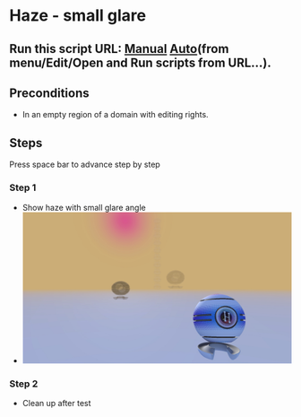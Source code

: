 # Haze - small glare
## Run this script URL: [Manual](./test.js?raw=true)   [Auto](./testAuto.js?raw=true)(from menu/Edit/Open and Run scripts from URL...).

## Preconditions
- In an empty region of a domain with editing rights.

## Steps
Press space bar to advance step by step

### Step 1
- Show haze with small glare angle
- ![](./ExpectedImage_00000.png)
### Step 2
- Clean up after test
